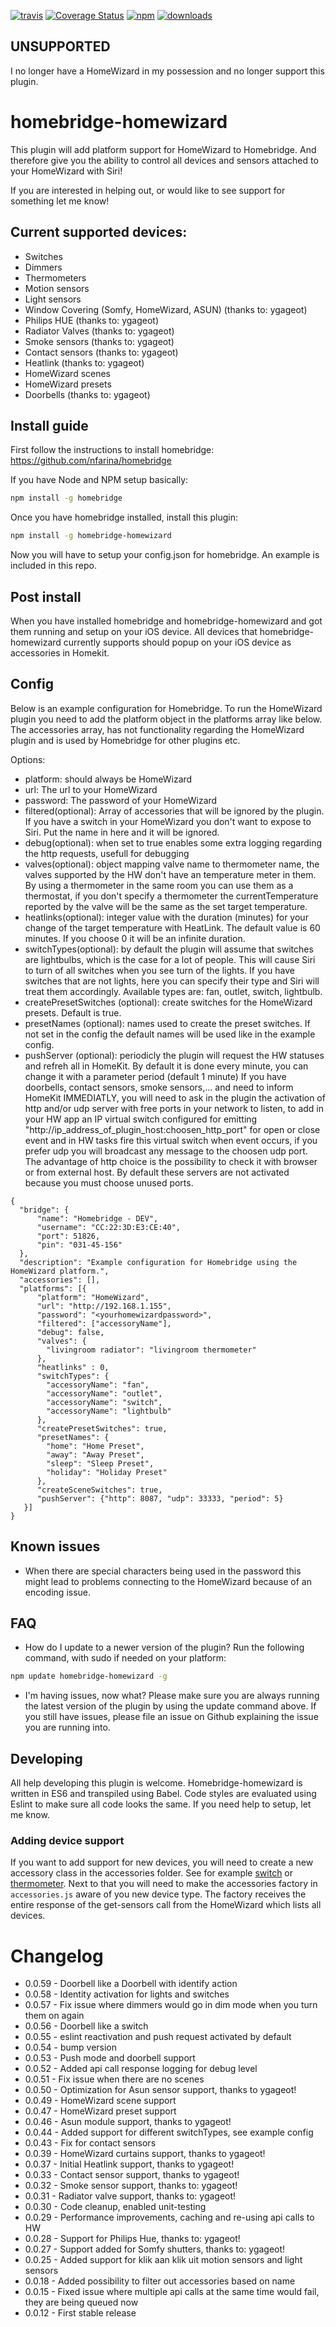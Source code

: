 [![travis][travis-image]][travis-url]
[![Coverage Status](https://coveralls.io/repos/rthewhite/homebridge-homewizard/badge.svg?branch=master&service=github)](https://coveralls.io/github/rthewhite/homebridge-homewizard?branch=master)
[![npm][npm-image]][npm-url]
[![downloads][downloads-image]][downloads-url]

[travis-image]: https://img.shields.io/travis/rthewhite/homebridge-homewizard.svg?style=flat
[travis-url]: https://travis-ci.org/rthewhite/homebridge-homewizard
[npm-image]: https://img.shields.io/npm/v/homebridge-homewizard.svg?style=flat
[npm-url]: https://npmjs.org/package/homebridge-homewizard
[downloads-image]: https://img.shields.io/npm/dm/homebridge-homewizard.svg?style=flat
[downloads-url]: https://npmjs.org/package/homebridge-homewizard

## UNSUPPORTED
I no longer have a HomeWizard in my possession and no longer support this plugin. 

# homebridge-homewizard
This plugin will add platform support for HomeWizard to Homebridge.
And therefore give you the ability to control all devices and sensors attached to your HomeWizard with Siri!

If you are interested in helping out, or would like to see support for something let me know!

## Current supported devices:
- Switches
- Dimmers
- Thermometers
- Motion sensors
- Light sensors
- Window Covering (Somfy, HomeWizard, ASUN) (thanks to: ygageot)
- Philips HUE (thanks to: ygageot)
- Radiator Valves (thanks to: ygageot)
- Smoke sensors (thanks to: ygageot)
- Contact sensors (thanks to: ygageot)
- Heatlink (thanks to: ygageot)
- HomeWizard scenes
- HomeWizard presets
- Doorbells (thanks to: ygageot)

## Install guide
First follow the instructions to install homebridge: https://github.com/nfarina/homebridge

If you have Node and NPM setup basically:
```bash
npm install -g homebridge
```

Once you have homebridge installed, install this plugin:

```bash
npm install -g homebridge-homewizard
```

Now you will have to setup your config.json for homebridge. An example
is included in this repo.

## Post install
When you have installed homebridge and homebridge-homewizard and got them running
and setup on your iOS device. All devices that homebridge-homewizard currently
supports should popup on your iOS device as accessories in Homekit.

## Config
Below is an example configuration for Homebridge. To run the HomeWizard plugin you need to add the
platform object in the platforms array like below. The accessories array, has not functionality
regarding the HomeWizard plugin and is used by Homebridge for other plugins etc.

Options:
- platform: should always be HomeWizard
- url: The url to your HomeWizard
- password: The password of your HomeWizard
- filtered(optional): Array of accessories that will be ignored by the plugin. If you have a switch in your
HomeWizard you don't want to expose to Siri. Put the name in here and it will be ignored.
- debug(optional): when set to true enables some extra logging regarding the http requests, usefull for debugging
- valves(optional): object mapping valve name to thermometer name, the valves supported by the HW don't have an temperature meter in them. By using a thermometer in the same room you can use them as a thermostat, if you don't specify a thermometer the currentTemperature reported by the valve will be the same as the set target temperature.
- heatlinks(optional): integer value with the duration (minutes) for your change of the target temperature with HeatLink. The default value is 60 minutes. If you choose 0 it will be an infinite duration.
- switchTypes(optional): by default the plugin will assume that switches are lightbulbs, which is the case for
a lot of people. This will cause Siri to turn of all switches when you see turn of the lights. If you have
switches that are not lights, here you can specify their type and Siri will treat them accordingly.
Available types are: fan, outlet, switch, lightbulb.
- createPresetSwitches (optional): create switches for the HomeWizard presets. Default is true.
- presetNames (optional): names used to create the preset switches. If not set in the config the default names will be used like in the example config.
- pushServer (optional): periodicly the plugin will request the HW statuses and refreh all in HomeKit. By default it is done every minute, you can change it with a parameter period (default 1 minute)
  If you have doorbells, contact sensors, smoke sensors,... and need to inform HomeKit IMMEDIATLY, you will need to ask in the plugin the activation of  http and/or udp server with free ports in your network to listen, to add in your HW app an IP virtual switch configured for emitting "http://ip_address_of_plugin_host:choosen_http_port" for open or close event and in HW tasks fire this virtual switch when event occurs, if you prefer udp you will broadcast any message to the choosen udp port. The advantage of http choice is the possibility to check it with browser or from external host. By default these servers are not activated because you must choose unused ports.
```
{
  "bridge": {
      "name": "Homebridge - DEV",
      "username": "CC:22:3D:E3:CE:40",
      "port": 51826,
      "pin": "031-45-156"
  },
  "description": "Example configuration for Homebridge using the HomeWizard platform.",
  "accessories": [],
  "platforms": [{
      "platform": "HomeWizard",
      "url": "http://192.168.1.155",
      "password": "<yourhomewizardpassword>",
      "filtered": ["accessoryName"],
      "debug": false,
      "valves": {
        "livingroom radiator": "livingroom thermometer"
      },
      "heatlinks" : 0,
      "switchTypes": {
        "accessoryName": "fan",
        "accessoryName": "outlet",
        "accessoryName": "switch",
        "accessoryName": "lightbulb"
      },
      "createPresetSwitches": true,
      "presetNames": {
        "home": "Home Preset",
        "away": "Away Preset",
        "sleep": "Sleep Preset",
        "holiday": "Holiday Preset"
      },
      "createSceneSwitches": true,
      "pushServer": {"http": 8087, "udp": 33333, "period": 5}
   }]
}
```

## Known issues
- When there are special characters being used in the password this might lead to problems connecting to the HomeWizard because of an encoding issue.

## FAQ
- How do I update to a newer version of the plugin?
Run the following command, with sudo if needed on your platform:
```bash
npm update homebridge-homewizard -g
```

- I'm having issues, now what?
Please make sure you are always running the latest version of the plugin by using the update command above.
If you still have issues, please file an issue on Github explaining the issue you are running into.


## Developing
All help developing this plugin is welcome. Homebridge-homewizard is written in ES6 and transpiled using Babel.
Code styles are evaluated using Eslint to make sure all code looks the same. If you need help to setup, let me know.

### Adding device support
If you want to add support for new devices, you will need to create a new accessory class in
the accessories folder. See for example [switch](src/accessories/switch.js) or [thermometer](src/accessories/thermometer.js). Next to that you will need to make
the accessories factory in `accessories.js` aware of you new device type. The factory receives the entire response of the get-sensors call from the HomeWizard which lists all devices.

# Changelog
- 0.0.59 - Doorbell like a Doorbell with identify action
- 0.0.58 - Identity activation for lights and switches
- 0.0.57 - Fix issue where dimmers would go in dim mode when you turn them on again
- 0.0.56 - Doorbell like a switch
- 0.0.55 - eslint reactivation and push request activated by default
- 0.0.54 - bump version
- 0.0.53 - Push mode and doorbell support
- 0.0.52 - Added api call response logging for debug level
- 0.0.51 - Fix issue when there are no scenes
- 0.0.50 - Optimization for Asun sensor support, thanks to ygageot!
- 0.0.49 - HomeWizard scene support
- 0.0.47 - HomeWizard preset support
- 0.0.46 - Asun module support, thanks to ygageot!
- 0.0.44 - Added support for different switchTypes, see example config
- 0.0.43 - Fix for contact sensors
- 0.0.39 - HomeWizard curtains support, thanks to ygageot!
- 0.0.37 - Initial Heatlink support, thanks to ygageot!
- 0.0.33 - Contact sensor support, thanks to ygageot!
- 0.0.32 - Smoke sensor support, thanks to: ygageot!
- 0.0.31 - Radiator valve support, thanks to: ygageot!
- 0.0.30 - Code cleanup, enabled unit-testing
- 0.0.29 - Performance improvements, caching and re-using api calls to HW
- 0.0.28 - Support for Philips Hue, thanks to: ygageot!
- 0.0.27 - Support added for Somfy shutters, thanks to: ygageot!
- 0.0.25 - Added support for klik aan klik uit motion sensors and light sensors
- 0.0.18 - Added possibility to filter out accessories based on name
- 0.0.15 - Fixed issue where multiple api calls at the same time would fail, they are being queued now
- 0.0.12 - First stable release
